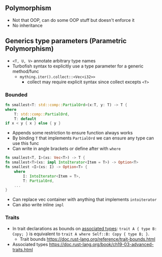 ## Polymorphism
- Not that OOP, can do some OOP stuff but doesn't enforce it 
- No inheritance 

## Generics type parameters (Parametric Polymorphism)
- `<T, U, V>`  annotate arbitrary type names 
-  Turbofish syntax to explicitly use a type parameter for a generic method/func
	- `mything.iter().collect::<Vec<i32>>` 
		- collect may require explicit syntax since collect excepts `<T>` 


### Bounded 
```rust
fn smallest<T: std::comp::PartialOrd>(x:T, y: T) -> T {
where 
	T: std::comp::PartialOrd,
	T: default
if x < y { x } else { y }
```

-  Appends some restriction to ensure function always works 
-  By binding `T` that implements `PartialOrd` we can ensure any type can use this func
-  Can write in angle brackets or define after with `where`

```Rust
fn smallest<T, I>(xs: Vec<T>) -> T {
fn smallest<T>(xs: impl IntoIterator<Item = T>) -> Option<T>
fn smallest <I>(xs: I) -> Option<T> {
	where 
		I: IntoIterator<Item = T>,
		T: PartialOrd,
	...
}
```

-  Can replace vec container with anything that implements `intoiterator`
-   Can also write inline `impl`

### Traits 
-  In trait declarations as bounds on [associated types](https://doc.rust-lang.org/reference/items/associated-items.html#associated-types): `trait A { type B: Copy; }` is equivalent to `trait A where Self::B: Copy { type B; }`.
	- Trait bounds https://doc.rust-lang.org/reference/trait-bounds.html
- Associated types https://doc.rust-lang.org/book/ch19-03-advanced-traits.html
